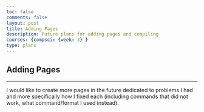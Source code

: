 ```yaml
---
toc: false
comments: false
layout: post
title: Adding Pages
description: Future plans for adding pages and compiling
courses: {compsci: {week: 3} }
type: plans
---
```



## Adding Pages

---
I would like to create more pages in the future dedicated to problems I had and more specifically how I fixed each (including commands that did not work, what command/format I used instead).